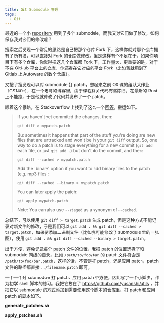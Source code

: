 ```yaml
---
title: Git Submodule 管理
tags:
  - Git
---
```


最近的一个小 [repository](https://github.com/yusanshi/ros_package) 用到了多个 submodule，而我又对它们做了修改，如何保存我对它们的修改呢？

搜索之后发现一个常见的思路是自己把那个仓库 Fork 下，这样你就对那个仓库拥有了所有权，可以直接对 Fork 的仓库做修改。但是这样有个不足在于，如果你项目下有多个仓库，你就得把这几个仓库都 Fork 下，工作量大，更重要的是，对于不在 GitHub 平台上的仓库，你还得在它对应的平台 Fork（比如我就用到了 Gitlab 上 Autoware 的数个仓库）。

又搜了搜发现可以对 submodule 打 patch，想起来之前 OS 课的组队大作业（CS140e），在一个老哥的博客里，由于课程相关代码有些陈旧，在最新的 Rust 上不能跑，于是他就修改了代码并发布了一个 patch。

顺着这个思路，在 Stackoverflow 上找到了这么一个[回答](https://stackoverflow.com/a/15438863)，搬运如下。

> If you haven't yet commited the changes, then:
>
> ```
> git diff > mypatch.patch
> ```
>
> But sometimes it happens that part of the stuff you're doing are new files that are untracked and won't be in your `git diff` output. So, one way to do a patch is to stage everything for a new commit (`git add` each file, or just `git add .`) but don't do the commit, and then:
>
> ```
> git diff --cached > mypatch.patch
> ```
>
> Add the 'binary' option if you want to add binary files to the patch (e.g. mp3 files):
>
> ```
> git diff --cached --binary > mypatch.patch
> ```
>
> You can later apply the patch:
>
> ```
> git apply mypatch.patch
> ```
>
> Note: You can also use `--staged` as a synonym of `--cached`.

总结下，可以使用 `git diff > target.patch` 生成 patch，但是这种方式不能记录对新文件的修改，于是我们可以 `git add . && git diff --cached > target.patch`，如果要添加二进制文件（比如我可能修改了 submodule 里的一张图），使用 `git add . && git diff --cached --binary > target.patch`。

出于方便，避免记录每个 patch 文件的位置，我把 patch 的位置选择了和 submodule 同级的目录，比如 `/path/to/foo/bar` 的 patch 文件将会是 `/path/to/foo/bar.patch`，这样的话，不管是打 patch，还是应用 patch，patch 文件的路径都直接 `../filename.patch` 即可。

一个一个对 submodule 打 patch、应用 patch 不方便，因此写了一个小脚步，作为初学 shell 脚本的练习。我把它放在了 https://github.com/yusanshi/utils ，并把它以 submodule 的方式添加到需要使用这个脚本的仓库里，打 patch 和应用 patch 的脚本如下。

**generate_patches.sh**

<script src="https://emgithub.com/embed.js?target=https://github.com/yusanshi/utils/blob/master/generate_patches.sh&style=tomorrow"></script>

**apply_patches.sh**

<script src="https://emgithub.com/embed.js?target=https://github.com/yusanshi/utils/blob/master/apply_patches.sh&style=tomorrow"></script>

